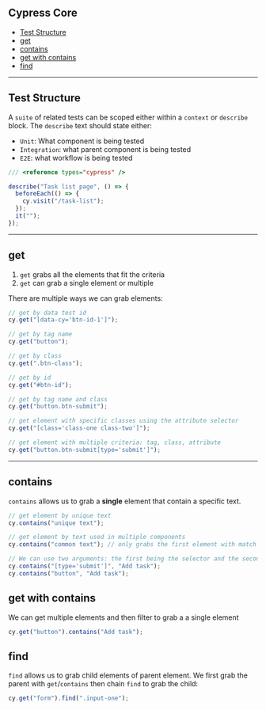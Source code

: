 ## Cypress Core

- [Test Structure]()
- [get]()
- [contains]()
- [get with contains](#get-with-contains)
- [find]()

---

## Test Structure

A `suite` of related tests can be scoped either within a `context` or `describe` block.
The `describe` text should state either:

- `Unit`: What component is being tested
- `Integration`: what parent component is being tested
- `E2E`: what workflow is being tested

```js
/// <reference types="cypress" />

describe("Task list page", () => {
  beforeEach(() => {
    cy.visit("/task-list");
  });
  it("");
});
```

---

## get

1. `get` grabs all the elements that fit the criteria
2. `get` can grab a single element or multiple

There are multiple ways we can grab elements:

```js
// get by data test id
cy.get("[data-cy='btn-id-1']");

// get by tag name
cy.get("button");

// get by class
cy.get(".btn-class");

// get by id
cy.get("#btn-id");

// get by tag name and class
cy.get("button.btn-submit");

// get element with specific classes using the attribute selector
cy.get("[class='class-one class-two']");

// get element with multiple criteria: tag, class, attribute
cy.get("button.btn-submit[type='submit']");
```

---

## contains

`contains` allows us to grab a **single** element that contain a specific text.

```js
// get element by unique text
cy.contains("unique text");

// get element by text used in multiple components
cy.contains("common text"); // only grabs the first element with match

// We can use two arguments: the first being the selector and the second being the element text
cy.contains("[type='submit']", "Add task");
cy.contains("button", "Add task");
```

## get with contains

We can get multiple elements and then filter to grab a a single element

```js
cy.get("button").contains("Add task");
```

## find

`find` allows us to grab child elements of parent element. We first grab the parent with `get`/`contains` then chain `find` to grab the child:

```js
cy.get("form").find(".input-one");
```

